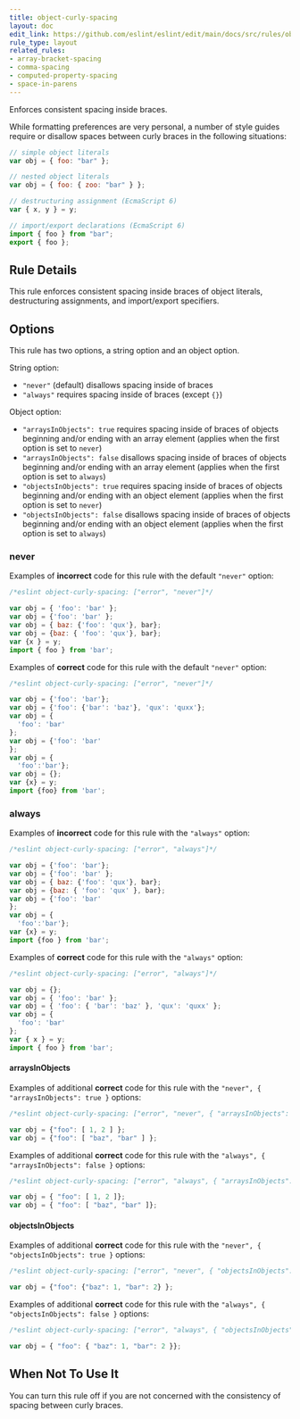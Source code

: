 ```yaml
---
title: object-curly-spacing
layout: doc
edit_link: https://github.com/eslint/eslint/edit/main/docs/src/rules/object-curly-spacing.md
rule_type: layout
related_rules:
- array-bracket-spacing
- comma-spacing
- computed-property-spacing
- space-in-parens
---
```


<!--FIXABLE-->

Enforces consistent spacing inside braces.

While formatting preferences are very personal, a number of style guides require
or disallow spaces between curly braces in the following situations:

```js
// simple object literals
var obj = { foo: "bar" };

// nested object literals
var obj = { foo: { zoo: "bar" } };

// destructuring assignment (EcmaScript 6)
var { x, y } = y;

// import/export declarations (EcmaScript 6)
import { foo } from "bar";
export { foo };
```

## Rule Details

This rule enforces consistent spacing inside braces of object literals, destructuring assignments, and import/export specifiers.

## Options

This rule has two options, a string option and an object option.

String option:

* `"never"` (default) disallows spacing inside of braces
* `"always"` requires spacing inside of braces (except `{}`)

Object option:

* `"arraysInObjects": true` requires spacing inside of braces of objects beginning and/or ending with an array element (applies when the first option is set to `never`)
* `"arraysInObjects": false` disallows spacing inside of braces of objects beginning and/or ending with an array element (applies when the first option is set to `always`)
* `"objectsInObjects": true` requires spacing inside of braces of objects beginning and/or ending with an object element (applies when the first option is set to `never`)
* `"objectsInObjects": false` disallows spacing inside of braces of objects beginning and/or ending with an object element (applies when the first option is set to `always`)

### never

Examples of **incorrect** code for this rule with the default `"never"` option:

```js
/*eslint object-curly-spacing: ["error", "never"]*/

var obj = { 'foo': 'bar' };
var obj = {'foo': 'bar' };
var obj = { baz: {'foo': 'qux'}, bar};
var obj = {baz: { 'foo': 'qux'}, bar};
var {x } = y;
import { foo } from 'bar';
```

Examples of **correct** code for this rule with the default `"never"` option:

```js
/*eslint object-curly-spacing: ["error", "never"]*/

var obj = {'foo': 'bar'};
var obj = {'foo': {'bar': 'baz'}, 'qux': 'quxx'};
var obj = {
  'foo': 'bar'
};
var obj = {'foo': 'bar'
};
var obj = {
  'foo':'bar'};
var obj = {};
var {x} = y;
import {foo} from 'bar';
```

### always

Examples of **incorrect** code for this rule with the `"always"` option:

```js
/*eslint object-curly-spacing: ["error", "always"]*/

var obj = {'foo': 'bar'};
var obj = {'foo': 'bar' };
var obj = { baz: {'foo': 'qux'}, bar};
var obj = {baz: { 'foo': 'qux' }, bar};
var obj = {'foo': 'bar'
};
var obj = {
  'foo':'bar'};
var {x} = y;
import {foo } from 'bar';
```

Examples of **correct** code for this rule with the `"always"` option:

```js
/*eslint object-curly-spacing: ["error", "always"]*/

var obj = {};
var obj = { 'foo': 'bar' };
var obj = { 'foo': { 'bar': 'baz' }, 'qux': 'quxx' };
var obj = {
  'foo': 'bar'
};
var { x } = y;
import { foo } from 'bar';
```

#### arraysInObjects

Examples of additional **correct** code for this rule with the `"never", { "arraysInObjects": true }` options:

```js
/*eslint object-curly-spacing: ["error", "never", { "arraysInObjects": true }]*/

var obj = {"foo": [ 1, 2 ] };
var obj = {"foo": [ "baz", "bar" ] };
```

Examples of additional **correct** code for this rule with the `"always", { "arraysInObjects": false }` options:

```js
/*eslint object-curly-spacing: ["error", "always", { "arraysInObjects": false }]*/

var obj = { "foo": [ 1, 2 ]};
var obj = { "foo": [ "baz", "bar" ]};
```

#### objectsInObjects

Examples of additional **correct** code for this rule with the `"never", { "objectsInObjects": true }` options:

```js
/*eslint object-curly-spacing: ["error", "never", { "objectsInObjects": true }]*/

var obj = {"foo": {"baz": 1, "bar": 2} };
```

Examples of additional **correct** code for this rule with the `"always", { "objectsInObjects": false }` options:

```js
/*eslint object-curly-spacing: ["error", "always", { "objectsInObjects": false }]*/

var obj = { "foo": { "baz": 1, "bar": 2 }};
```

## When Not To Use It

You can turn this rule off if you are not concerned with the consistency of spacing between curly braces.
